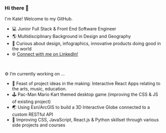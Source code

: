 ### Hi there 👋 

I'm Kate! Welcome to my GitHub. 

- 💻  Junior Full Stack & Front End Software Engineer
- 🌎   Multidisciplinary Background in Design and Geography
- 👾   Curious about design, infographics, innovative products doing good in the world
- 🌐   [Connect with me on LinkedIn!](https://www.linkedin.com/in/kate-oboyle/)


</br>

⚙️ I’m currently working on ...

- 🔭 Feast of project ideas in the making: Interactive React Apps relating to the arts, music, education. 
- 🕹️ Pac-Man Mario Kart themed desktop game (improving the CSS & JS of existing project)
- 🌏 Using Esri/ArcGIS to build a 3D Interactive Globe connected to a custom RESTful API
- 🎨 Improving CSS, JavaScript, React.js & Python skillset through various side projects and courses



<!--
**kobbob/kobbob** is a ✨ _special_ ✨ repository because its `README.md` (this file) appears on your GitHub profile.

Here are some ideas to get you started:

- 🔭 I’m currently working on ...
- 🌱 I’m currently learning ...
- 👯 I’m looking to collaborate on ...
- 🤔 I’m looking for help with ...
- 💬 Ask me about ...
- 📫 How to reach me: ...
- 😄 Pronouns: ...
- ⚡ Fun fact: ...
-->
